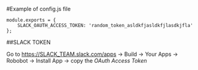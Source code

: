 #Example of config.js file

```
module.exports = {
    SLACK_OAUTH_ACCESS_TOKEN: 'random_token_asldkfjasldkfjlasdkjfla'
};
```


##SLACK TOKEN

Go to https://SLACK_TEAM.slack.com/apps -> Build -> Your Apps -> Robobot -> Install App -> copy the _OAuth Access Token_